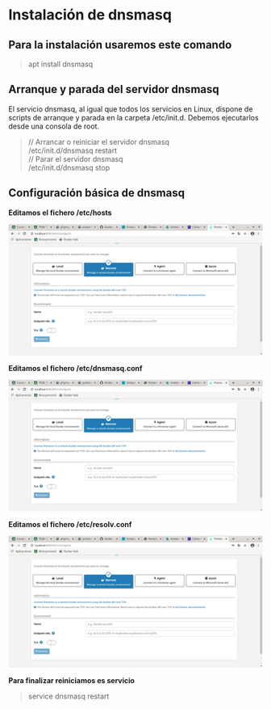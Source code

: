 # Instalación de dnsmasq
## Para la instalación usaremos este comando
> apt install dnsmasq  

## Arranque y parada del servidor dnsmasq
El servicio dnsmasq, al igual que todos los servicios en Linux, dispone de scripts de arranque y parada en la carpeta /etc/init.d. Debemos ejecutarlos desde una consola de root.

>// Arrancar o reiniciar el servidor dnsmasq  
> /etc/init.d/dnsmasq restart  
>// Parar el servidor dnsmasq  
> /etc/init.d/dnsmasq stop  

## Configuración básica de dnsmasq  
**Editamos el fichero /etc/hosts**  

![Hosts](https://github.com/anasalasro/docker-portainer/blob/main/imagenes/usuarioportainer.png) 

**Editamos el fichero /etc/dnsmasq.conf**  

![Dnsmasq](https://github.com/anasalasro/docker-portainer/blob/main/imagenes/usuarioportainer.png) 

**Editamos el fichero /etc/resolv.conf** 

![Resolv](https://github.com/anasalasro/docker-portainer/blob/main/imagenes/usuarioportainer.png) 

**Para finalizar reiniciamos es servicio**
> service dnsmasq restart
